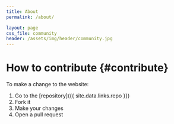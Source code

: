 ```yaml
---
title: About
permalink: /about/

layout: page
css_file: community
header: /assets/img/header/community.jpg
---
```


# How to contribute {#contribute}

To make a change to the website:

1. Go to the [repository]({{ site.data.links.repo }})
2. Fork it
3. Make your changes
4. Open a pull request

